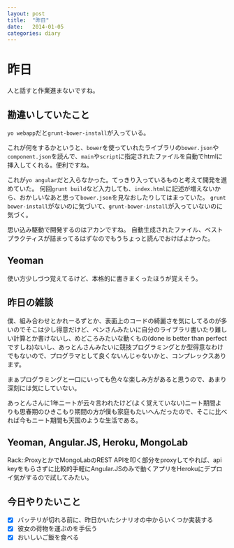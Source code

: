 ```yaml
---
layout: post
title:  "昨日"
date:   2014-01-05
categories: diary
---
```

# 昨日
人と話すと作業進まないですね。

## 勘違いしていたこと
`yo webapp`だと`grunt-bower-install`が入っている。

これが何をするかというと、`bower`を使っていれたライブラリの`bower.json`や`component.json`を読んで、`main`や`script`に指定されたファイルを自動でhtmlに挿入してくれる。便利ですね。

これが`yo angular`だと入らなかった。てっきり入っているものと考えて開発を進めていた。
何回`grunt build`など入力しても、`index.html`に記述が増えないから、おかしいなあと思って`bower.json`を見なおしたりしてはまっていた。
`grunt bower-install`がないのに気づいて、`grunt-bower-install`が入っていないのに気づく。

思い込み駆動で開発するのはアカンですね。
自動生成されたファイル、ベストプラクティスが詰まってるはずなのでもうちょっと読んでおけばよかった。

## Yeoman
使い方少しづつ覚えてるけど、本格的に書きまくったほうが覚えそう。

## 昨日の雑談
僕、組み合わせとかれーるずとか、表面上のコードの綺麗さを気にしてるのが多いのでそこは少し得意だけど、ペンさんみたいに自分のライブラリ書いたり難しい計算とか書けないし、めどころみたいな動くもの(done is better than perfectですしね)ないし、あっとんさんみたいに競技プログラミングとか型得意なわけでもないので、プログラマとして良くないんじゃないかと、コンプレックスあります。

まぁプログラミングと一口にいっても色々な楽しみ方があると思うので、あまり深刻には気にしていない。

あっとんさんに1年ニートが云々言われたけど(よく覚えていない)ニート期間よりも思春期のひきこもり期間の方が僕も家庭もたいへんだったので、そこに比べれば今もニート期間も天国のような生活である。

## Yeoman, Angular.JS, Heroku, MongoLab
Rack::ProxyとかでMongoLabのREST APIを叩く部分をproxyしてやれば、api keyをもらさずに比較的手軽にAngular.JSのみで動くアプリをHerokuにデプロイ気がするので試してみたい。

## 今日やりたいこと
- [x] バッテリが切れる前に、昨日かいたシナリオの中からいくつか実装する
- [x] 彼女の荷物を運ぶのを手伝う
- [x] おいしいご飯を食べる
